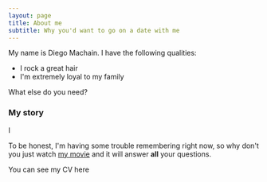 ```yaml
---
layout: page
title: About me
subtitle: Why you'd want to go on a date with me
---
```


My name is Diego Machain. I have the following qualities:

- I rock a great hair
- I'm extremely loyal to my family

What else do you need?

### My story

I




To be honest, I'm having some trouble remembering right now, so why don't you just watch [my movie](https://en.wikipedia.org/wiki/The_Princess_Bride_%28film%29) and it will answer **all** your questions.

You can see my CV here